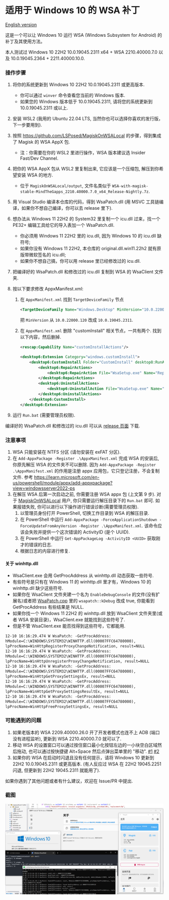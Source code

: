 # 适用于 Windows 10 的 WSA 补丁

[English version](./README.md)

这是一个可以让 Windows 10 运行 WSA (Windows Subsystem for Android) 的补丁及其使用方法。

本人测试过 Windows 10 22H2 10.0.19045.2311 x64 + WSA 2210.40000.7.0 以及 10.0.19045.2364 + 2211.40000.10.0.

### 操作步骤

1. 将你的系统更新到 Windows 10 22H2 10.0.19045.2311 或更高版本.
    - 你可以通过 `winver` 命令查看您当前的 Windows 版本.
    - 如果您的 Windows 版本低于 10.0.19045.2311, 请将您的系统更新到 10.0.19045.2311 或以上.
2. 安装 WSL2 (我用的 Ubuntu 22.04 LTS, 当然你也可以选择你喜欢的发行版，下一步要用到).
3. 按照 https://github.com/LSPosed/MagiskOnWSALocal 的步骤，得到集成了 Magisk 的 WSA AppX 包.
    - 注：你需要在你的 WSL2 里进行操作，WSA 版本建议选 Insider Fast/Dev Channel.
4. 把你的 WSA AppX 包从 WSL2 里复制出来, 它应该是一个压缩包, 解压到你希望安装 WSA 的地方.
    - 位于 `MagiskOnWSALocal/output`, 文件名类似于 `WSA-with-magisk-stable-MindTheGapps_2210.40000.7.0_x64_Release-Nightly.7z`.
5. 用 Visual Studio 编译本仓库的代码，得到 WsaPatch.dll (用 MSVC 工具链编译，如果你不想自己编译，你可以去 release 里下).
6. 想办法从 Windows 11 22H2 的 System32 里复制一个 icu.dll 过来，找一个 PE32+ 编辑工具给它的导入表加一个 WsaPatch.dll.
    - 你必须用 Windows 11 22H2 里的 icu.dll, 因为 Windows 10 的 icu.dll 缺符号;
    - 如果你没有 Windows 11 22H2, 本仓库的 original.dll.win11.22h2 就有原版带微软签名的 icu.dll;
    - 如果你不想自己搞，你可以用 release 里已经修改过的 icu.dll.
7. 把编译好的 WsaPatch.dll 和修改过的 icu.dll 复制到 WSA 的 WsaClient 文件夹.
8. 按以下要求修改 AppxManifest.xml:
    1. 在 `AppxManifest.xml` 找到 `TargetDeviceFamily` 节点
       ```xml
       <TargetDeviceFamily Name="Windows.Desktop" MinVersion="10.0.22000.120" MaxVersionTested="10.0.22000.120"/>
       ```

       把 `MinVersion` 从 `10.0.22000.120` 改成 `10.0.19045.2311`.

    2. 在 `AppxManifest.xml` 删除 "customInstall" 相关节点，一共有两个.
       找到以下内容，然后删掉.

       ```xml
       <rescap:Capability Name="customInstallActions"/>
       ```

       ```xml
       <desktop6:Extension Category="windows.customInstall">
           <desktop6:CustomInstall Folder="CustomInstall" desktop8:RunAsUser="true">
               <desktop6:RepairActions>
                   <desktop6:RepairAction File="WsaSetup.exe" Name="Repair" Arguments="repair"/>
               </desktop6:RepairActions>
               <desktop6:UninstallActions>
                   <desktop6:UninstallAction File="WsaSetup.exe" Name="Uninstall" Arguments="uninstall"/>
               </desktop6:UninstallActions>
           </desktop6:CustomInstall>
       </desktop6:Extension>
       ```

9. 运行 `Run.bat` (需要管理员权限).

编译好的 WsaPatch.dll 和修改过的 icu.dll 可以从 [release 页面](https://github.com/cinit/WSAPatch/releases) 下载.

### 注意事项

1. WSA 只能安装在 NTFS 分区 (请勿安装在 exFAT 分区).
2. 在 `Add-AppxPackage -Register .\AppxManifest.xml` 完成 WSA 的安装后, 你原先解压 WSA 的文件夹不可以删除.
   因为 `Add-AppxPackage -Register .\AppxManifest.xml` 的作用是注册 appx 应用包，它只登记注册，不会复制文件.
   参考 https://learn.microsoft.com/en-us/powershell/module/appx/add-appxpackage?view=windowsserver2022-ps
3. 在解压 WSA 后第一次启动之前, 你需要注册 WSA appx 包 (上文第 9 步).
   对于 [MagiskOnWSALocal](https://github.com/LSPosed/MagiskOnWSALocal) 用户, 你只需要运行解压目录下的 `Run.bat` 即可.
   如果报错失败, 你可以进行以下操作进行错误诊断(需要管理员权限).
    1. 以管理员身份打开 PowerShell, 切换工作目录到 WSA 的解压目录.
    2. 在 PowerShell 中运行 `Add-AppxPackage -ForceApplicationShutdown -ForceUpdateFromAnyVersion -Register .\AppxManifest.xml`.
       该命令应该会失败并提供一个这次错误的 ActivityID (是个 UUID).
    3. 在 PowerShell 中运行 `Get-AppPackageLog -ActivityID <UUID>` 获取刚才的错误的日志.
    4. 根据日志的内容进行修复.

#### 关于 winhttp.dll

- WsaClient.exe 会用 GetProcAddress 从 winhttp.dll 动态获取一些符号.
- 有些符号是只有在 Windows 11 的 winhttp.dll 里才有，Windows 10 的 winhttp.dll 缺少这些符号.
- 如果你在 WsaClient 文件夹建一个名为 `EnableDebugConsole` 的文件(没有扩展名)或者把 [WsaPatch.cpp](WsaPatch.cpp) 里的 `wsapatch::kDebug` 改成 true,
  你能看到 GetProcAddress 有些结果是 NULL.
- 如果你找一个 Windows 11 22H2 的 winhttp.dll 放到 WsaClient 文件夹里(或者 WSA 安装目录)，WsaClient.exe 就能找到这些符号了.
- 但是不管 WsaClient.exe 能否找得到这些符号，它都能用.

```text
12-10 16:16:29.474 W WsaPatch: -GetProcAddress: hModule=C:\WINDOWS\SYSTEM32\WINHTTP.dll(00007FFC64780000), lpProcName=WinHttpRegisterProxyChangeNotification, result=NULL
12-10 16:16:29.474 W WsaPatch: -GetProcAddress: hModule=C:\WINDOWS\SYSTEM32\WINHTTP.dll(00007FFC64780000), lpProcName=WinHttpUnregisterProxyChangeNotification, result=NULL
12-10 16:16:29.474 W WsaPatch: -GetProcAddress: hModule=C:\WINDOWS\SYSTEM32\WINHTTP.dll(00007FFC64780000), lpProcName=WinHttpGetProxySettingsEx, result=NULL
12-10 16:16:29.474 W WsaPatch: -GetProcAddress: hModule=C:\WINDOWS\SYSTEM32\WINHTTP.dll(00007FFC64780000), lpProcName=WinHttpGetProxySettingsResultEx, result=NULL
12-10 16:16:29.474 W WsaPatch: -GetProcAddress: hModule=C:\WINDOWS\SYSTEM32\WINHTTP.dll(00007FFC64780000), lpProcName=WinHttpFreeProxySettingsEx, result=NULL
```

### 可能遇到的问题

1. 如果老版本的 WSA 2209.40000.26.0 开了开发者模式也连不上 ADB (端口没有进程监听), 更新到 WSA 2210.40000.7.0 就可以了.
2. 移动 WSA 的设置窗口可以通过按住窗口最小化按钮左边的一小块空白区域然后拖动, 也可以通过按快捷键 Alt+Space 然后点弹出菜单里的 "移动".
   [#1](https://github.com/cinit/WSAPatch/issues/1) [#2](https://github.com/cinit/WSAPatch/issues/2)
3. 如果你的 WSA 在启动时闪退且没有任何提示，请将 Windows 10 更新到 22H2 10.0.19045.2311 或更高版本.
   (有人反应过 WSA 在 22H2 19045.2251 闪退, 但更新到 22H2 19045.2311 就能用了).

如果你遇到了其他问题或者有什么建议，欢迎在 Issue/PR 中提出.

### 截图

![screenshot](./pic/screenshot_20221202.png)
